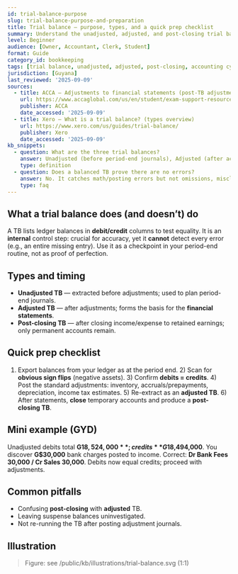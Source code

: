 ```yaml
---
id: trial-balance-purpose
slug: trial-balance-purpose-and-preparation
title: Trial balance — purpose, types, and a quick prep checklist
summary: Understand the unadjusted, adjusted, and post-closing trial balances, what each is for, and how to prepare one quickly without missing common errors.
level: Beginner
audience: [Owner, Accountant, Clerk, Student]
format: Guide
category_id: bookkeeping
tags: [trial balance, unadjusted, adjusted, post-closing, accounting cycle]
jurisdiction: [Guyana]
last_reviewed: '2025-09-09'
sources:
  - title: ACCA — Adjustments to financial statements (post-TB adjustments)
    url: https://www.accaglobal.com/us/en/student/exam-support-resources/fundamentals-exams-study-resources/f3/technical-articles/adjustments-financial-statements.html
    publisher: ACCA
    date_accessed: '2025-09-09'
  - title: Xero — What is a trial balance? (types overview)
    url: https://www.xero.com/us/guides/trial-balance/
    publisher: Xero
    date_accessed: '2025-09-09'
kb_snippets:
  - question: What are the three trial balances?
    answer: Unadjusted (before period-end journals), Adjusted (after accruals, prepayments, depreciation, etc.), and Post-closing (after closing temporary accounts; only balance-sheet accounts remain).
    type: definition
  - question: Does a balanced TB prove there are no errors?
    answer: No. It catches math/posting errors but not omissions, misclassifications, compensating errors, or equal-and-opposite mistakes.
    type: faq
---
```


## What a trial balance does (and doesn’t) do
A TB lists ledger balances in **debit/credit** columns to test equality. It is an **internal** control step: crucial for accuracy, yet it **cannot** detect every error (e.g., an entire missing entry). Use it as a checkpoint in your period-end routine, not as proof of perfection.

## Types and timing
- **Unadjusted TB** — extracted before adjustments; used to plan period-end journals.  
- **Adjusted TB** — after adjustments; forms the basis for the **financial statements**.  
- **Post-closing TB** — after closing income/expense to retained earnings; only permanent accounts remain.

## Quick prep checklist
1) Export balances from your ledger as at the period end. 2) Scan for **obvious sign flips** (negative assets). 3) Confirm **debits = credits**. 4) Post the standard adjustments: inventory, accruals/prepayments, depreciation, income tax estimates. 5) Re-extract as an **adjusted TB**. 6) After statements, **close** temporary accounts and produce a **post-closing TB**.

## Mini example (GYD)
Unadjusted debits total **G$18,524,000**; credits **G$18,494,000**. You discover **G$30,000** bank charges posted to income. Correct: **Dr Bank Fees 30,000 / Cr Sales 30,000**. Debits now equal credits; proceed with adjustments.

## Common pitfalls
- Confusing **post-closing** with **adjusted** TB.  
- Leaving suspense balances uninvestigated.  
- Not re-running the TB after posting adjustment journals.  

## Illustration
> Figure: see /public/kb/illustrations/trial-balance.svg (1:1)

